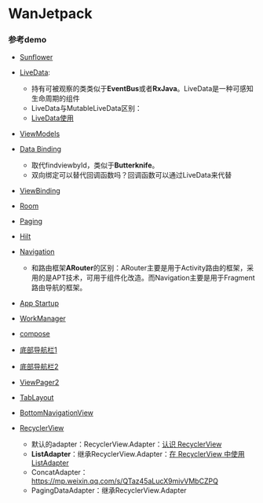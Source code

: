 WanJetpack
==========

### 参考demo

- [Sunflower](https://github.com/android/sunflower)

- [LiveData](https://github.com/android/architecture-components-samples/tree/main/LiveDataSample):
    - 持有可被观察的类类似于**EventBus**或者**RxJava**。LiveData是一种可感知生命周期的组件
    - LiveData与MutableLiveData区别：
    - [LiveData使用](https://www.jianshu.com/p/c69a7db3299a)
- [ViewModels]()
- [Data Binding]()
    - 取代findviewbyId，类似于**Butterknife**。
    - 双向绑定可以替代回调函数吗？回调函数可以通过LiveData来代替
- [ViewBinding]()
- [Room]()
- [Paging](https://github.com/android/architecture-components-samples/tree/main/PagingWithNetworkSample)
- [Hilt]()
- [Navigation](https://github.com/android/architecture-components-samples/tree/main/NavigationAdvancedSample)
    - 和路由框架**ARouter**的区别：ARouter主要是用于Activity路由的框架，采用的是APT技术，可用于组件化改造。而Navigation主要是用于Fragment路由导航的框架。
- [App Startup]()
- [WorkManager]()
- [compose]()

- [底部导航栏1](https://www.jianshu.com/p/8ec9f0185777)
- [底部导航栏2](https://www.jianshu.com/p/729375b932fe)
- [ViewPager2](https://github.com/android/views-widgets-samples/tree/main/ViewPager2)
- [TabLayout]()
- [BottomNavigationView]()
- [RecyclerView]()
    - 默认的adapter：RecyclerView.Adapter：[认识 RecyclerView](https://zhuanlan.zhihu.com/p/363343211)
    - **ListAdapter**：继承RecyclerView.Adapter：[在 RecyclerView 中使用 ListAdapter](https://www.jianshu.com/p/16b364e20ee7)
    - ConcatAdapter：https://mp.weixin.qq.com/s/QTaz45aLucX9mivVMbCZPQ
    - PagingDataAdapter：继承RecyclerView.Adapter

